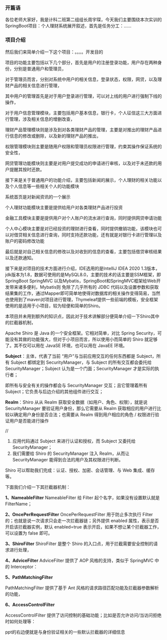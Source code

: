 ### 开篇语

各位老师大家好，我是计科二班第二组组长周宇琛，今天我们主要围绕本次实训的SpringBoot项目：个人理财系统展开叙述，首先是任务分工：……

### 项目介绍

然后我们来简单介绍一下这个项目：。。。。开发目的

项目的功能主要包括以下几个部分，首先是用户的注册登录功能，用户存在两种身份，分别是普通用户和管理员，

对于管理员而言，分别对系统中用户的相关信息，登录状态，权限，网贷，以及理财产品的相关信息进行管理，

其中用户的管理首先是对于用户登录进行管理，可以对上线的用户进行强制下线的操作，

对于用户信息管理模块，主要包括用户基本信息，银行卡，个人征信这三大方面进行管理，涉及相关信息的增删改查，

理财产品管理模块则是涉及到对各类理财产品的管理，主要是对推出的理财产品进行信息的修改或删除，以及新的理财产品的推出，

权限管理模块则主要是随用户权限和管理员权限进行管理，约束其操作保证系统的安全性，

网贷管理功能模块则主要是对用户提交成功的申请进行审核，以及对于未还款的用户提醒其按时还款。

接下来是关于普通用户的功能介绍，主要包括新闻的展示，个人理财的相关功能以及个人信息等一些相关个人的功能模块

系统首页是对新闻资讯的一个展示

个人理财功能模块主要是提供给用户对各类理财产品进行投资

金融工具模块主要是提供用户对个人账户的流水进行查询，同时提供网贷申请功能

个人中心模块主要是对已经投资的理财进行查看，同时提供撤销功能，该模块也可以对借贷相关信息进行查询，同时支持还款功能，还有就是对银行卡进行管理以及账户的密码修改功能

最后就是对自己相关信息的修改以及对收到的信息的查看，主要包括借贷审核结果以及还款通知。

接下来是对项目的技术方面进行介绍，IDE选用的是IntelliJ IDEA 2020 1.3版本，jdk版本为1.8，数据可使用的是MySQL8.0，主要的技术的话主要是SSM框架，即SpringBoot SpringMVC 以及Mybatis，SpringBoot和SpringMVC框架给Web开发带来诸多便利，Mybatis则 免除了几乎所有的 JDBC 代码以及设置参数和获取结果集的工作，通过Mapper即可简单地使得对数据库的相关操作变得简易，当然也使用到了maven对项目进行管理，Thymeleaf提供一些前端的模板，安全框架使用的是适用于小项目，较为轻便和简单的Shiro。

本项目并未用到额外的知识点，因此对于技术讲解部分便简单介绍一下Shiro其中的拦截器机制，

Apache Shiro 是 Java 的一个安全框架。它相对简单，对比 Spring Security，可能没有其做的功能强大，但对于小项目而言，所以使用小而简单的 Shiro 就足够了。其不仅可以用在 JavaSE 环境，也可以用在 JavaEE 环境。

**Subject**：主体，代表了当前 “用户”与当前应用交互的任何东西都是 Subject，所有 Subject 都绑定到 SecurityManager，与 Subject 的所有交互都会委托给 SecurityManager；Subject 认为是一个门面；SecurityManager 才是实际的执行者；

即所有与安全有关的操作都会与 SecurityManager 交互；且它管理着所有 Subject；它负责与后边介绍的其他组件进行交互；

**Realm**：Shiro 从从 Realm 获取安全数据（如用户、角色、权限），就是说 SecurityManager 要验证用户身份，那么它需要从 Realm 获取相应的用户进行比较以确定用户身份是否合法；也需要从 Realm 得到用户相应的角色 / 权限进行验证用户是否能进行操作

//

1. 应用代码通过 Subject 来进行认证和授权，而 Subject 又委托给 SecurityManager；
2. 我们需要给 Shiro 的 SecurityManager 注入 Realm，从而让 SecurityManager 能得到合法的用户及其权限进行判断。



Shiro 可以帮助我们完成：认证、授权、加密、会话管理、与 Web 集成、缓存等。

下面我们介绍一下其拦截器机制：

**1、NameableFilter**
NameableFilter 给 Filter 起个名字，如果没有设置默认就是 FilterName；

**2、OncePerRequestFilter**
OncePerRequestFilter 用于防止多次执行 Filter 的；也就是说一次请求只会走一次拦截器链；另外提供 enabled 属性，表示是否开启该拦截器实例，默认 enabled=true 表示开启，如果不想让某个拦截器工作，可以设置为 false 即可。

**3、ShiroFilter**
ShiroFilter 是整个 Shiro 的入口点，用于拦截需要安全控制的请求进行处理，

**4、AdviceFilter**
AdviceFilter 提供了 AOP 风格的支持，类似于 SpringMVC 中的 Interceptor：

**5、PathMatchingFilter**

PathMatchingFilter 提供了基于 Ant 风格的请求路径匹配功能及拦截器参数解析的功能，

**6、AccessControlFilter**

AccessControlFilter 提供了访问控制的基础功能；比如是否允许访问/当访问拒绝时如何处理等：

ppt的右边便就是与身份验证相关的一些默认拦截器的详细信息